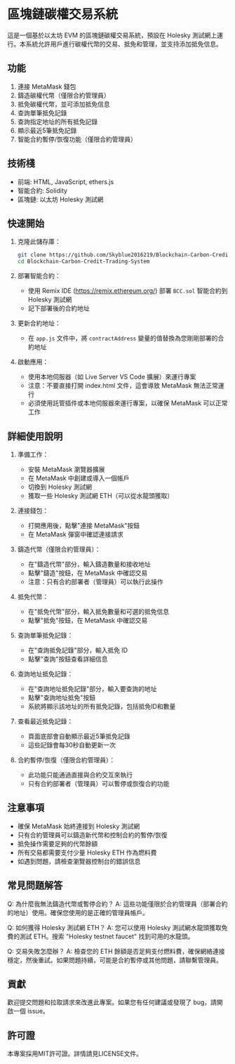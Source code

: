 # 區塊鏈碳權交易系統

這是一個基於以太坊 EVM 的區塊鏈碳權交易系統，預設在 Holesky 測試網上運行。本系統允許用戶進行碳權代幣的交易、抵免和管理，並支持添加抵免信息。

## 功能

1. 連接 MetaMask 錢包
2. 鑄造碳權代幣（僅限合約管理員）
3. 抵免碳權代幣，並可添加抵免信息
4. 查詢單筆抵免記錄
5. 查詢指定地址的所有抵免記錄
6. 顯示最近5筆抵免記錄
7. 智能合約暫停/恢復功能（僅限合約管理員）

## 技術棧

- 前端: HTML, JavaScript, ethers.js
- 智能合約: Solidity
- 區塊鏈: 以太坊 Holesky 測試網

## 快速開始

1. 克隆此儲存庫：
   ```bash
   git clone https://github.com/Skyblue2016219/Blockchain-Carbon-Credit-Trading-System.git
   cd Blockchain-Carbon-Credit-Trading-System
   ```

2. 部署智能合約：
   - 使用 Remix IDE (https://remix.ethereum.org/) 部署 `BCC.sol` 智能合約到 Holesky 測試網
   - 記下部署後的合約地址

3. 更新合約地址：
   - 在 `app.js` 文件中，將 `contractAddress` 變量的值替換為您剛剛部署的合約地址

4. 啟動應用：
   - 使用本地伺服器（如 Live Server VS Code 擴展）來運行專案
   - 注意：不要直接打開 index.html 文件，這會導致 MetaMask 無法正常運行
   - 必須使用託管插件或本地伺服器來運行專案，以確保 MetaMask 可以正常工作

## 詳細使用說明

1. 準備工作：
   - 安裝 MetaMask 瀏覽器擴展
   - 在 MetaMask 中創建或導入一個帳戶
   - 切換到 Holesky 測試網
   - 獲取一些 Holesky 測試網 ETH（可以從水龍頭獲取）

2. 連接錢包：
   - 打開應用後，點擊"連接 MetaMask"按鈕
   - 在 MetaMask 彈窗中確認連接請求

3. 鑄造代幣（僅限合約管理員）：
   - 在"鑄造代幣"部分，輸入鑄造數量和接收地址
   - 點擊"鑄造"按鈕，在 MetaMask 中確認交易
   - 注意：只有合約部署者（管理員）可以執行此操作

4. 抵免代幣：
   - 在"抵免代幣"部分，輸入抵免數量和可選的抵免信息
   - 點擊"抵免"按鈕，在 MetaMask 中確認交易

5. 查詢單筆抵免記錄：
   - 在"查詢抵免記錄"部分，輸入抵免 ID
   - 點擊"查詢"按鈕查看詳細信息

6. 查詢地址抵免記錄：
   - 在"查詢地址抵免記錄"部分，輸入要查詢的地址
   - 點擊"查詢地址抵免"按鈕
   - 系統將顯示該地址的所有抵免記錄，包括抵免ID和數量

7. 查看最近抵免記錄：
   - 頁面底部會自動顯示最近5筆抵免記錄
   - 這些記錄會每30秒自動更新一次

8. 合約暫停/恢復（僅限合約管理員）：
   - 此功能只能通過直接與合約交互來執行
   - 只有合約部署者（管理員）可以暫停或恢復合約功能

## 注意事項

- 確保 MetaMask 始終連接到 Holesky 測試網
- 只有合約管理員可以鑄造新代幣和控制合約的暫停/恢復
- 抵免操作需要足夠的代幣餘額
- 所有交易都需要支付少量 Holesky ETH 作為燃料費
- 如遇到問題，請檢查瀏覽器控制台的錯誤信息

## 常見問題解答

Q: 為什麼我無法鑄造代幣或暫停合約？
A: 這些功能僅限於合約管理員（部署合約的地址）使用。確保您使用的是正確的管理員帳戶。

Q: 如何獲得 Holesky 測試網 ETH？
A: 您可以使用 Holesky 測試網水龍頭獲取免費的測試 ETH。搜索 "Holesky testnet faucet" 找到可用的水龍頭。

Q: 交易失敗怎麼辦？
A: 檢查您的 ETH 餘額是否足夠支付燃料費，確保網絡連接穩定，然後重試。如果問題持續，可能是合約暫停或其他問題，請聯繫管理員。

## 貢獻

歡迎提交問題和拉取請求來改進此專案。如果您有任何建議或發現了 bug，請開啟一個 issue。

## 許可證

本專案採用MIT許可證。詳情請見LICENSE文件。